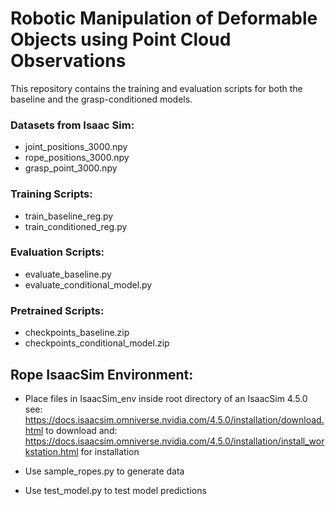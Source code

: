# Robotic Manipulation of Deformable Objects using Point Cloud Observations

This repository contains the training and evaluation scripts for both the baseline and the grasp-conditioned models.

### Datasets from Isaac Sim:

- joint_positions_3000.npy
- rope_positions_3000.npy
- grasp_point_3000.npy

### Training Scripts:

- train_baseline_reg.py
- train_conditioned_reg.py

### Evaluation Scripts:

- evaluate_baseline.py
- evaluate_conditional_model.py

### Pretrained Scripts:

- checkpoints_baseline.zip
- checkpoints_conditional_model.zip

## Rope IsaacSim Environment:

- Place files in IsaacSim_env inside root directory of an IsaacSim 4.5.0 see: https://docs.isaacsim.omniverse.nvidia.com/4.5.0/installation/download.html to download and: https://docs.isaacsim.omniverse.nvidia.com/4.5.0/installation/install_workstation.html for installation

- Use sample_ropes.py to generate data

- Use test_model.py to test model predictions